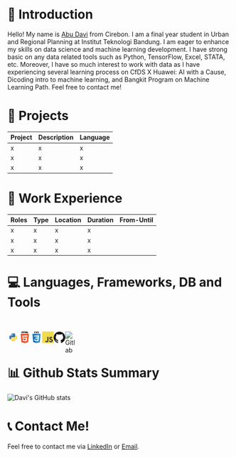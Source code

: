 # 💬 Introduction
Hello! My name is [Abu Davi](https://www.linkedin.com/in/abudavi/) from Cirebon. I am a final year student in Urban and Regional Planning at Institut Teknologi Bandung. I am eager to enhance my skills on data science and machine learning development. I have strong basic on any data related tools such as Python, TensorFlow, Excel, STATA, etc. Moreover, I have so much interest to work with data as I have experiencing several learning process on CfDS X Huawei: AI with a Cause, Dicoding intro to machine learning, and Bangkit Program on Machine Learning Path. Feel free to contact me!

# 📌 Projects
Project | Description | Language
--- | --- | ---
x | x | x
x | x | x
x | x | x

# 💼 Work Experience
Roles | Type | Location | Duration | From-Until
--- | --- | --- | --- | ---
x | x | x | x
x | x | x | x
x | x | x | x

# 💻 Languages, Frameworks, DB and Tools

<br />

[<img align="left" alt="Visual Studio Code" width="26px" src="https://raw.githubusercontent.com/github/explore/80688e429a7d4ef2fca1e82350fe8e3517d3494d/topics/python/python.png" />](https://www.python.org/)
[<img align="left" alt="HTML5" width="26px" src="https://raw.githubusercontent.com/github/explore/80688e429a7d4ef2fca1e82350fe8e3517d3494d/topics/html/html.png" />](https://en.wikipedia.org/wiki/HTML5)
[<img align="left" alt="CSS3" width="26px" src="https://raw.githubusercontent.com/github/explore/80688e429a7d4ef2fca1e82350fe8e3517d3494d/topics/css/css.png" />](https://en.wikipedia.org/wiki/CSS)
[<img align="left" alt="JavaScript" width="26px" src="https://raw.githubusercontent.com/github/explore/80688e429a7d4ef2fca1e82350fe8e3517d3494d/topics/javascript/javascript.png" />](https://en.wikipedia.org/wiki/JavaScript)
[<img align="left" alt="GitHub" width="26px" src="https://raw.githubusercontent.com/github/explore/78df643247d429f6cc873026c0622819ad797942/topics/github/github.png" />](https://github.com/)
[<img align="left" alt="Gitlab" width="26px" src="https://avatars.githubusercontent.com/u/1086321?s=400&v=4" />](https://github.com/)

<br />
<br />


# 📊 Github Stats Summary
![Davi's GitHub stats](https://github-readme-stats.vercel.app/api?username=abudavi700&show_icons=true&theme=radical)

# 📞 Contact Me!
Feel free to contact me via [LinkedIn](https://www.linkedin.com/in/abudavi/) or [Email](mailto:abudavi700@gmail.com).
